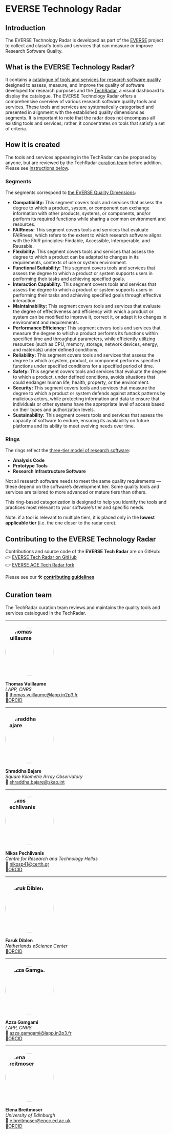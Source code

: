 # EVERSE Technology Radar

## Introduction

The EVERSE Technology Radar is developed as part of the [EVERSE](https://everse.software/) project to collect and classify tools and services that can measure or improve Research Software Quality.


## What is the EVERSE Technology Radar?

It contains a [catalogue of tools and services for research software quality](#research-quality-tools-and-services-catalog) designed to assess, measure, and improve the quality of software developed for research purposes and the [TechRadar](#technology-radar-dashboard), a visual dashboard to display the catalogue. The EVERSE Technology Radar offers a comprehensive overview of various research software quality tools and services. These tools and services are systematically categorised and presented in alignment with the established quality dimensions as segments. It is important to note that the radar does not encompass all existing tools and services; rather, it concentrates on tools that satisfy a set of criteria.

## How it is created

The tools and services appearing in the TechRadar can be proposed by anyone, but are reviewed by the TechRadar [curation team](#curation-team) before addition.
Please see [instructions below](#contributing-to-the-everse-technology-radar).


### Segments

The segments correspond to [the EVERSE Quality Dimensions](https://everse.software/indicators/website/dimensions.html):

- **Compatibility:** This segment covers tools and services that assess the degree to which a product, system, or component can exchange information with other products, systems, or components, and/or perform its required functions while sharing a common environment and resources.
- **FAIRness:** This segment covers tools and services that evaluate FAIRness, which refers to the extent to which research software aligns with the FAIR principles: Findable, Accessible, Interoperable, and Reusable.
- **Flexibility:** This segment covers tools and services that assess the degree to which a product can be adapted to changes in its requirements, contexts of use or system environment.
- **Functional Suitability:** This segment covers tools and services that assess the degree to which a product or system supports users in performing their tasks and achieving specified goals.
- **Interaction Capability:** This segment covers tools and services that assess the degree to which a product or system supports users in performing their tasks and achieving specified goals through effective interaction.
- **Maintainability:** This segment covers tools and services that evaluate the degree of effectiveness and efficiency with which a product or system can be modified to improve it, correct it, or adapt it to changes in environment and requirements.
- **Performance Efficiency:** This segment covers tools and services that measure the degree to which a product performs its functions within specified time and throughput parameters, while efficiently utilizing resources (such as CPU, memory, storage, network devices, energy, and materials) under defined conditions.
- **Reliability:** This segment covers tools and services that assess the degree to which a system, product, or component performs specified functions under specified conditions for a specified period of time.
- **Safety:** This segment covers tools and services that evaluate the degree to which a product, under defined conditions, avoids situations that could endanger human life, health, property, or the environment.
- **Security:** This segment covers tools and services that measure the degree to which a product or system defends against attack patterns by malicious actors, while protecting information and data to ensure that individuals or other systems have the appropriate level of access based on their types and authorization levels.
- **Sustainability:** This segment covers tools and services that assess the capacity of software to endure, ensuring its availability on future platforms and its ability to meet evolving needs over time.

### Rings

The rings reflect the [three-tier model of research software](https://everse.software/RSQKit/three_tier_view):

* **Analysis Code**
* **Prototype Tools**
* **Research Infrastructure Software**

Not all research software needs to meet the same quality requirements — these depend on the software’s development tier.
Some quality tools and services are tailored to more advanced or mature tiers than others.

This ring-based categorization is designed to help you identify the tools and practices most relevant to your software’s tier and specific needs.

Note: if a tool is relevant to multiple tiers, it is placed only in the **lowest applicable tier** (i.e. the one closer to the radar core).


## Contributing to the EVERSE Technology Radar

Contributions and source code of the **EVERSE Tech Radar** are on GitHub:  
👉 [EVERSE Tech Radar on GitHub](https://github.com/EVERSE-ResearchSoftware/TechRadar)  
👉 [EVERSE AOE Tech Radar fork](https://github.com/EVERSE-ResearchSoftware/aoe_technology_radar)

Please see our 🛠️ [**contributing guidelines**](https://github.com/EVERSE-ResearchSoftware/TechRadar/blob/main/CONTRIBUTING.md)

## Curation team

The TechRadar curation team reviews and maintains the quality tools and services catalogued in the TechRadar.

---

### <img src="/TechRadar/images/team_images/thomas_vuillaume.jpg" alt="Thomas Vuillaume" width="150" style="border-radius: 50%; vertical-align: middle;" />  
**Thomas Vuillaume**  
*LAPP, CNRS*  
📧 thomas.vuillaume@lapp.in2p3.fr  
🔗[ORCID](https://orcid.org/0000-0002-5686-2078)

---

### <img src="/TechRadar/images/team_images/roundedshraddha.jpg" alt="Shraddha Bajare" width="150" style="border-radius: 50%; vertical-align: middle;" />  
**Shraddha Bajare**  
*Square Kilometre Array Observatory*  
📧 shraddha.bajare@skao.int

---

### <img src="/TechRadar/images/team_images/roundednikos.jpg" alt="Nikos Pechlivanis" width="150" style="border-radius: 50%; vertical-align: middle;" />  
**Nikos Pechlivanis**  
*Centre for Research and Technology Hellas*  
📧 nikosp41@certh.gr  
🔗[ORCID](https://orcid.org/0000-0003-2502-612X)

---

### <img src="/TechRadar/images/team_images/faruk_diblen.jpg" alt="Faruk Diblen" width="150" style="border-radius: 50%; vertical-align: middle;" />  
**Faruk Diblen**  
*Netherlands eScience Center*  
🔗[ORCID](https://orcid.org/0000-0002-0989-929X) 

---

### <img src="/TechRadar/images/team_images/roundedazza.jpg" alt="Azza Gamgami" width="150" style="border-radius: 50%; vertical-align: middle;" />  
**Azza Gamgami**  
*LAPP, CNRS*  
📧 azza.gamgami@lapp.in2p3.fr  
🔗[ORCID](https://orcid.org/0009-0003-7084-3900) 

---

### <img src="/TechRadar/images/team_images/roundedelena.jpg" alt="Elena Breitmoser" width="150" style="border-radius: 50%; vertical-align: middle;" />  
**Elena Breitmoser**  
*University of Edinburgh*  
📧 e.breitmoser@epcc.ed.ac.uk  
🔗[ORCID](https://orcid.org/0000-0003-1295-9326)

